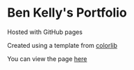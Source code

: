 # Ben Kelly's Portfolio
Hosted with GitHub pages

Created using a template from [colorlib](https://colorlib.com/)

You can view the page [here](https://benkellysoftware.github.io)
